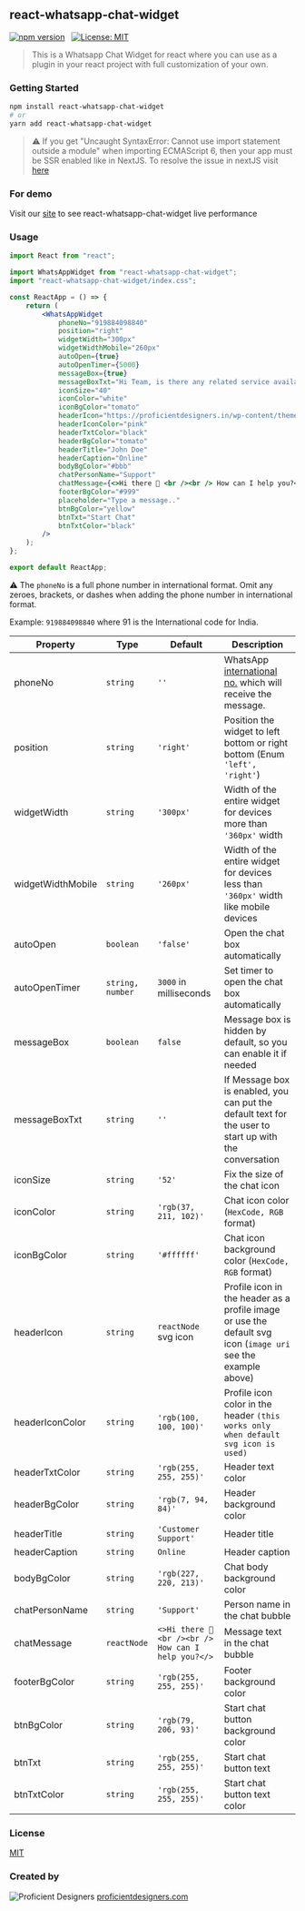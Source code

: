 ## react-whatsapp-chat-widget

[![npm version](https://badge.fury.io/js/react-whatsapp-chat-widget.svg)](https://www.npmjs.com/package/react-whatsapp-chat-widget) &nbsp; [![License: MIT](https://img.shields.io/badge/License-MIT-yellow.svg)](https://github.com/proficientdesigners/react-whatsapp-chat-widget/blob/master/LICENSE)

> This is a Whatsapp Chat Widget for react where you can use as a plugin in your react project with full customization of your own.

### Getting Started

```bash
npm install react-whatsapp-chat-widget
# or
yarn add react-whatsapp-chat-widget
```

> ⚠️ If you get "Uncaught SyntaxError: Cannot use import statement outside a module" when importing ECMAScript 6, then your app must be SSR enabled like in NextJS. To resolve the issue in nextJS visit [here](https://nextjs.org/docs/advanced-features/dynamic-import#with-no-ssr)

### For demo

Visit our [site](https://www.proficientdesigners.com/ "Proficient Designers") to see react-whatsapp-chat-widget live performance

### Usage

```jsx
import React from "react";

import WhatsAppWidget from "react-whatsapp-chat-widget";
import "react-whatsapp-chat-widget/index.css";

const ReactApp = () => {
	return (
		<WhatsAppWidget
			phoneNo="919884098840"
			position="right"
			widgetWidth="300px"
			widgetWidthMobile="260px"
			autoOpen={true}
			autoOpenTimer={5000}
			messageBox={true}
			messageBoxTxt="Hi Team, is there any related service available ?"
			iconSize="40"
			iconColor="white"
			iconBgColor="tomato"
			headerIcon="https://proficientdesigners.in/wp-content/themes/pd/img/logo-new.png"
			headerIconColor="pink"
			headerTxtColor="black"
			headerBgColor="tomato"
			headerTitle="John Doe"
			headerCaption="Online"
			bodyBgColor="#bbb"
			chatPersonName="Support"
			chatMessage={<>Hi there 👋 <br /><br /> How can I help you?</>}
			footerBgColor="#999"
			placeholder="Type a message.."
			btnBgColor="yellow"
			btnTxt="Start Chat"
			btnTxtColor="black"
		/>
	);
};

export default ReactApp;
```

⚠️ The `phoneNo` is a full phone number in international format. Omit any zeroes, brackets, or dashes when adding the phone number in international format.

Example: `919884098840` where 91 is the International code for India.


| Property          | Type             | Default                                            | Description                                                                                                                                      |
| ----------------- | ---------------- | -------------------------------------------------- | ------------------------------------------------------------------------------------------------------------------------------------------------ |
| phoneNo           | `string`         | `''`                                               | WhatsApp [international no.](https://faq.whatsapp.com/general/contacts/how-to-add-an-international-phone-number) which will receive the message. |
| position          | `string`         | `'right'`                                          | Position the widget to left bottom or right bottom (Enum `'left', 'right'`)                                                                      |
| widgetWidth       | `string`         | `'300px'`                                          | Width of the entire widget for devices more than `'360px'` width                                                                                 |
| widgetWidthMobile | `string`         | `'260px'`                                          | Width of the entire widget for devices less than `'360px'` width like mobile devices                                                             |
| autoOpen          | `boolean`        | `'false'`                                          | Open the chat box automatically                                                                                                                  |
| autoOpenTimer     | `string, number` | `3000` in milliseconds                             | Set timer to open the chat box automatically                                                                                                     |
| messageBox        | `boolean`        | `false`                                            | Message box is hidden by default, so you can enable it if needed                                                                                 |
| messageBoxTxt     | `string`         | `''`                                               | If Message box is enabled, you can put the default text for the user to start up with the conversation                                           |
| iconSize          | `string`         | `'52'`                                             | Fix the size of the chat icon                                                                                                                    |
| iconColor         | `string`         | `'rgb(37, 211, 102)'`                              | Chat icon color (`HexCode, RGB` format)                                                                                                          |
| iconBgColor       | `string`         | `'#ffffff'`                                        | Chat icon background color (`HexCode, RGB` format)                                                                                               |
| headerIcon        | `string`         | `reactNode` svg icon                               | Profile icon in the header as a profile image or use the default svg icon (`image uri` see the example above)                                    |
| headerIconColor   | `string`         | `'rgb(100, 100, 100)'`                             | Profile icon color in the header `(this works only when default svg icon is used)`                                                               |
| headerTxtColor    | `string`         | `'rgb(255, 255, 255)'`                             | Header text color                                                                                                                                |
| headerBgColor     | `string`         | `'rgb(7, 94, 84)'`                                 | Header background color                                                                                                                          |
| headerTitle       | `string`         | `'Customer Support'`                               | Header title                                                                                                                                     |
| headerCaption     | `string`         | `Online`                                           | Header caption                                                                                                                                   |
| bodyBgColor       | `string`         | `'rgb(227, 220, 213)'`                             | Chat body background color                                                                                                                       |
| chatPersonName    | `string`         | `'Support'`                                        | Person name in the chat bubble                                                                                                                   |
| chatMessage       | `reactNode`      | `<>Hi there 👋 <br /><br /> How can I help you?</>` | Message text in the chat bubble                                                                                                                  |
| footerBgColor     | `string`         | `'rgb(255, 255, 255)'`                             | Footer background color                                                                                                                          |
| btnBgColor        | `string`         | `'rgb(79, 206, 93)'`                               | Start chat button background color                                                                                                               |
| btnTxt            | `string`         | `'rgb(255, 255, 255)'`                             | Start chat button text                                                                                                                           |
| btnTxtColor       | `string`         | `'rgb(255, 255, 255)'`                             | Start chat button text color                                                                                                                     |

### License

[MIT](https://github.com/proficientdesigners/react-whatsapp-chat-widget/blob/master/LICENSE)

### Created by

![Proficient Designers](https://download.proficientdesigners.in/favicon-32x32.png "Proficient Designers")
[proficientdesigners.com](https://proficientdesigners.com/)
